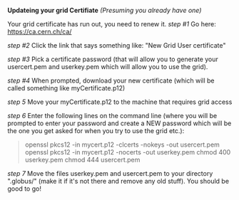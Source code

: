 **Updateing your grid Certifiate**
*(Presuming you already have one)*

Your grid certificate has run out, you need to renew it.
*step #1*
Go here: https://ca.cern.ch/ca/

*step #2*
Click the link that says something like: "New Grid User certificate"

*step #3*
Pick a certificate password (that will allow you to generate your usercert.pem and userkey.pem which will allow you to use the grid).

*step #4*
When prompted, download your new certificate (which will be called something like myCertificate.p12)

*step 5*
Move your myCertificate.p12 to the machine that requires grid access

*step 6*
Enter the following lines on the command line (where you will be prompted to enter your password and create a NEW password which will be the one you get asked for when you try to use the grid etc.):
> openssl pkcs12 -in mycert.p12 -clcerts -nokeys -out usercert.pem
> openssl pkcs12 -in mycert.p12 -nocerts -out userkey.pem
> chmod 400 userkey.pem
> chmod 444 usercert.pem


*step 7*
Move the files userkey.pem and usercert.pem to your directory ".globus/" (make it if it's not there and remove any old stuff). You should be good to go!

